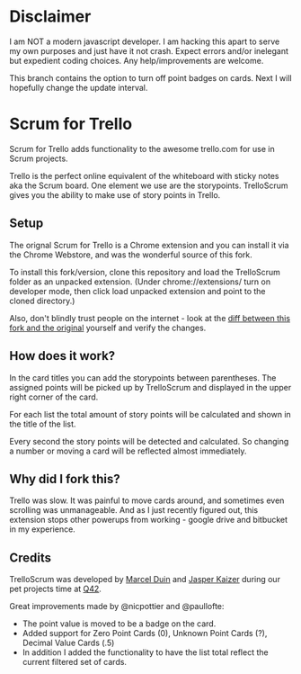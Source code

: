 Disclaimer
==========

I am NOT a modern javascript developer. I am hacking this apart to serve my own purposes and just have it not crash. Expect errors and/or inelegant but expedient coding choices. Any help/improvements are welcome.

This branch contains the option to turn off point badges on cards. Next I will hopefully change the update interval.

Scrum for Trello
===========

Scrum for Trello adds functionality to the awesome trello.com for use in Scrum projects.

Trello is the perfect online equivalent of the whiteboard with sticky notes aka the Scrum
board. One element we use are the storypoints. TrelloScrum gives you the ability to
make use of story points in Trello.

Setup
-----

The orignal Scrum for Trello is a Chrome extension and you can install it via the Chrome Webstore, and was the wonderful source of this fork. 

To install this fork/version, clone this repository and load the TrelloScrum folder as an unpacked extension.
(Under chrome://extensions/ turn on developer mode, then click load unpacked extension and point to the cloned directory.)

Also, don't blindly trust people on the internet - look at the [diff between this fork and the original](https://github.com/Q42/TrelloScrum/compare/master...julowe:minimal) yourself and verify the changes.

How does it work?
-----------------
In the card titles you can add the storypoints between parentheses. The assigned points
will be picked up by TrelloScrum and displayed in the upper right corner of the card.

For each list the total amount of story points will be calculated and shown in the title
of the list.

Every second the story points will be detected and calculated. So changing a number or moving
a card will be reflected almost immediately.

Why did I fork this?
--------------------
Trello was slow. It was painful to move cards around, and sometimes even scrolling was unmanageable. And as I just recently figured out, this extension stops other powerups from working - google drive and bitbucket in my experience.

Credits
-------
TrelloScrum was developed by [Marcel Duin](http://webglmarcel.q42.net/) and [Jasper Kaizer](https://twitter.com/jkaizer)
during our pet projects time at [Q42](http://q42.com).

Great improvements made by @nicpottier and @paullofte:

* The point value is moved to be a badge on the card.
* Added support for Zero Point Cards (0), Unknown Point Cards (?), Decimal Value Cards (.5)
* In addition I added the functionality to have the list total reflect the current filtered set of cards.

